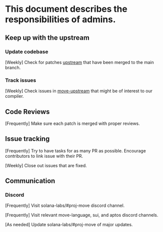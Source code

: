 # This document describes the responsibilities of admins.

## Keep up with the upstream

### Update codebase
[Weekly] Check for patches [upstream](https://github.com/move-language/move) that
have been merged to the main branch.

### Track issues
[Weekly] Check issues in [move-upstream](https://github.com/move-language/move/issues) that
might be of interest to our compiler.

## Code Reviews
[Frequently] Make sure each patch is merged with proper reviews.

## Issue tracking
[Frequently] Try to have tasks for as many PR as possible. Encourage contributors
to link issue with their PR.

[Weekly] Close out issues that are fixed.

## Communication

### Discord
[Frequently] Visit solana-labs/#proj-move discord channel.

[Frequently] Visit relevant move-language, sui, and aptos discord channels.

[As needed] Update solana-labs/#proj-move of major updates.

